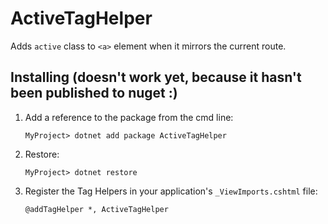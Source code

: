 # ActiveTagHelper

Adds `active` class to `<a>` element when it mirrors the current route.

## Installing (doesn't work yet, because it hasn't been published to nuget :)
1. Add a reference to the package from the cmd line:
    ```
    MyProject> dotnet add package ActiveTagHelper
    ```
2. Restore:
    ```
    MyProject> dotnet restore
    ```
3. Register the Tag Helpers in your application's `_ViewImports.cshtml` file:
    ```
   @addTagHelper *, ActiveTagHelper
    ```